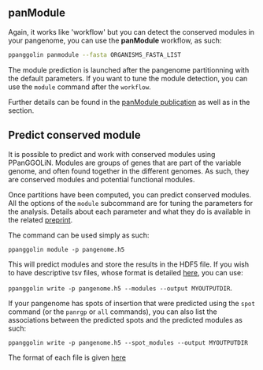 ## panModule

Again, it works like 'workflow' but you can detect the conserved modules in your pangenome, you can use the **panModule** workflow, as such:

```bash
ppanggolin panmodule --fasta ORGANISMS_FASTA_LIST
```

The module prediction is launched after the pangenome partitionning with the default parameters. 
If you want to tune the module detection, you can use the `module` command after the `workflow`.


Further details can be found in the [panModule publication](https://doi.org/10.1101/2021.12.06.471380) as well as in the section.

## Predict conserved module


It is possible to predict and work with conserved modules using PPanGGOLiN. Modules are groups of genes that are part of the variable genome, and often found together in the different genomes. As such, they are conserved modules and potential functional modules.

Once partitions have been computed, you can predict conserved modules. All the options of the `module` subcommand are for tuning the parameters for the analysis.
Details about each parameter and what they do is available in the related [preprint](https://www.biorxiv.org/content/10.1101/2021.12.06.471380v1).

The command can be used simply as such:

`ppanggolin module -p pangenome.h5`

This will predict modules and store the results in the HDF5 file. If you wish to have descriptive tsv files, whose format is detailed [here](./moduleOutputs.md), you can use:

`ppanggolin write -p pangenome.h5 --modules --output MYOUTPUTDIR`.

If your pangenome has spots of insertion that were predicted using the `spot` command (or the `panrgp` or `all` commands), you can also list the associations between the predicted spots and the predicted modules as such:

`ppanggolin write -p pangenome.h5 --spot_modules --output MYOUTPUTDIR`

The format of each file is given [here](./moduleOutputs.md)